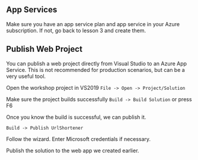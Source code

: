 ## App Services

Make sure you have an app service plan and app service in your Azure subscription. If not, go back to lesson 3 and create them.

## Publish Web Project

You can publish a web project directly from Visual Studio to an Azure App Service. This is not recommended for production scenarios, but can be a very useful tool. 

Open the workshop project in VS2019 `File -> Open -> Project/Solution`

Make sure the project builds successfully `Build -> Build Solution` or press F6

Once you know the build is successful, we can publish it.

`Build -> Publish UrlShortener`

Follow the wizard. Enter Microsoft credentials if necessary.

Publish the solution to the web app we created earlier.